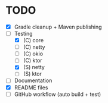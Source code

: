 # TODO

- [x] Gradle cleanup + Maven publishing
- [ ] Testing
  - [x] (C) core
  - [ ] (C) netty
  - [ ] (C) okio
  - [ ] (C) ktor
  - [x] (S) netty
  - [ ] (S) ktor
- [ ] Documentation
- [x] README files
- [ ] GitHub workflow (auto build + test)
